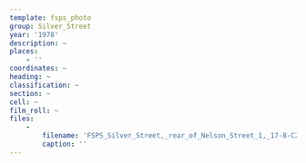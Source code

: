 ```yaml
---
template: fsps_photo
group: Silver_Street
year: '1978'
description: ~
places:
    - ''
coordinates: ~
heading: ~
classification: ~
section: ~
cell: ~
film_roll: ~
files:
    -
        filename: 'FSPS_Silver_Street,_rear_of_Nelson_Street_1,_17-8-C2_1978.png'
        caption: ''
---
```

